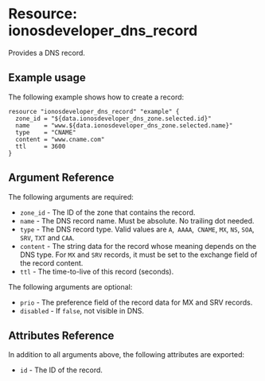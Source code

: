 # Resource: ionosdeveloper_dns_record

Provides a DNS record.

## Example usage

The following example shows how to create a record:

```hcl
resource "ionosdeveloper_dns_record" "example" {
  zone_id = "${data.ionosdeveloper_dns_zone.selected.id}"
  name    = "www.${data.ionosdeveloper_dns_zone.selected.name}"
  type    = "CNAME"
  content = "www.cname.com"
  ttl     = 3600
}
```

## Argument Reference

The following arguments are required:

- `zone_id` - The ID of the zone that contains the record.
- `name` - The DNS record name. Must be absolute. No trailing dot needed.
- `type` - The DNS record type. Valid values are `A`,` AAAA`,` CNAME`, `MX`, `NS`, `SOA`, `SRV`, `TXT` and `CAA`.
- `content` - The string data for the record whose meaning depends on the DNS type. For `MX` and `SRV` records, it must be set to the exchange field of the record content.
- `ttl` - The time-to-live of this record (seconds).

The following arguments are optional:

- `prio` - The preference field of the record data for MX and SRV records.
- `disabled` - If `false`, not visible in DNS.

## Attributes Reference

In addition to all arguments above, the following attributes are exported:

- `id` - The ID of the record.
